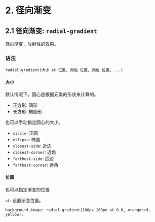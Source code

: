 # 2. 径向渐变

## 2.1 径向渐变: `radial-gradient`

径向渐变，放射性的效果。

### 语法

```text
radial-gradient(大小 at 位置, 颜色 位置, 颜色 位置, ...)
```
#### 大小
默认情况下，圆心是根据元素的形状来计算的。
* 正方形: 圆形
* 长方形: 椭圆形

也可以手动指定圆心的大小。

* `circle`: 正圆
* `ellipse`: 椭圆
* `closest-side`: 近边
* `closest-corner`: 近角
* `farthest-side`: 远边
* `farthest-corner`: 远角

#### 位置
也可以指定渐变的位置

`at`: 设置渐变位置。

```text
background-image: radial-gradient(100px 100px at 0 0, orangered, yellow);
```

